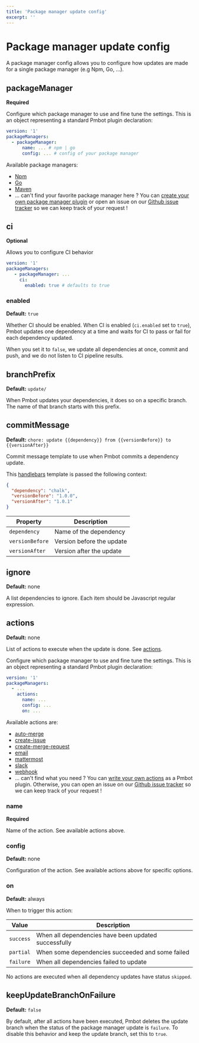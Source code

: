 ```yaml
---
title: 'Package manager update config'
excerpt: ''
---
```


# Package manager update config

A package manager config allows you to configure how updates are made for a single package manager (e.g Npm, Go, ...).

<div class="table-of-content"></div>

## packageManager

**Required**

Configure which package manager to use and fine tune the settings. This is an object representing a standard Pmbot plugin declaration:

<div class="code-group" data-props='{ "lineNumbers": ["true"] }'>

```yaml
version: '1'
packageManagers:
  - packageManager:
      name: ... # npm | go
      config: ... # config of your package manager
```

</div>

Available package managers:

- [Npm](/plugins/npm)
- [Go](/plugins/go)
- [Maven](/plugins/maven)
- ... can't find your favorite package manager here ? You can [create your own package manager plugin](#plugins/custom) or open an issue on our [Github issue tracker](https://github.com/pmbot-io/issues/issues) so we can keep track of your request !

## ci

**Optional**

Allows you to configure CI behavior

<div class="code-group" data-props='{ "lineNumbers": ["true"] }'>

```yaml
version: '1'
packageManagers:
   - packageManager: ...
     ci:
       enabled: true # defaults to true
```

</div>

### enabled

**Default:** `true`

Whether CI should be enabled. When CI is enabled (`ci.enabled` set to `true`), Pmbot updates one dependency at a time and waits for CI to pass or fail for each dependency updated.

When you set it to `false`, we update all dependencies at once, commit and push, and we do not listen to CI pipeline results.


## branchPrefix

**Default:** `update/`

When Pmbot updates your dependencies, it does so on a specific branch. The name of that branch starts with this prefix.

## commitMessage

**Default:** `chore: update {{dependency}} from {{versionBefore}} to {{versionAfter}}`

Commit message template to use when Pmbot commits a dependency update.

This [handlebars](https://handlebarsjs.com/guide/#what-is-handlebars) template is passed the following context:

<div class="code-group" data-props='{ "lineNumbers": ["true"] }'>

```json
{
  "dependency": "chalk",
  "versionBefore": "1.0.0",
  "versionAfter": "1.0.1"
}
```

</div>

| Property        | Description               |
| --------------- | ------------------------- |
| `dependency`    | Name of the dependency    |
| `versionBefore` | Version before the update |
| `versionAfter`  | Version after the update  |

## ignore

**Default:** none

A list dependencies to ignore. Each item should be Javascript regular expression.

## actions

**Default:** none

List of actions to execute when the update is done. See [actions](/actions).

Configure which package manager to use and fine tune the settings. This is an object representing a standard Pmbot plugin declaration:

<div class="code-group" data-props='{ "lineNumbers": ["true"] }'>

```yaml
version: '1'
packageManagers:
  - ...
    actions:
      name: ...
      config: ...
      on: ...
```

</div>

Available actions are:

- [auto-merge](/plugins/auto-merge)
- [create-issue](/plugins/create-issue)
- [create-merge-request](/plugins/create-merge-request)
- [email](/plugins/email)
- [mattermost](/plugins/mattermost)
- [slack](/plugins/slack)
- [webhook](/plugins/webhook)
- ... can't find what you need ? You can [write your own actions](#plugins/custom) as a Pmbot plugin. Otherwise, you can open an issue on our [Github issue tracker](https://github.com/pmbot-io/issues/issues) so we can keep track of your request !

### name

**Required**

Name of the action. See available actions above.

### config

**Default:** none

Configuration of the action. See available actions above for specific options.

### on

**Default:** always

When to trigger this action:

| Value     | Description                                          |
| --------- | ---------------------------------------------------- |
| `success` | When all dependencies have been updated successfully |
| `partial` | When some dependencies succeeded and some failed     |
| `failure` | When all dependencies failed to update               |

<div class="blockquote" data-props='{ "mod": "warning" }'>

No actions are executed when all dependency updates have status `skipped`.

</div>

## keepUpdateBranchOnFailure

**Default:** `false`

By default, after all actions have been executed, Pmbot deletes the update branch when the status of the package manager update is `failure`. To disable this behavior and keep the update branch, set this to `true`.
